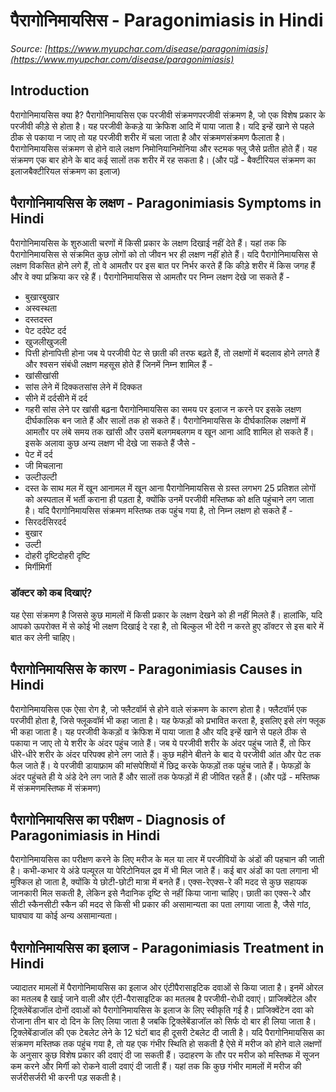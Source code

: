 # पैरागोनिमायसिस - Paragonimiasis in Hindi
_Source: [https://www.myupchar.com/disease/paragonimiasis](https://www.myupchar.com/disease/paragonimiasis)_

## Introduction
पैरागोनिमायसिस क्या है?
पैरागोनिमायसिस एक परजीवी संक्रमणपरजीवी संक्रमण है, जो एक विशेष प्रकार के परजीवी कीड़े से होता है। यह परजीवी केकड़े या क्रेफिश आदि में पाया जाता है। यदि इन्हें खाने से पहले ठीक से पकाया न जाए तो यह परजीवी शरीर में चला जाता है और संक्रमणसंक्रमण फैलाता है।
पैरागोनिमायसिस संक्रमण से होने वाले लक्षण निमोनियानिमोनिया और स्टमक फ्लू जैसे प्रतीत होते हैं। यह संक्रमण एक बार होने के बाद कई सालों तक शरीर में रह सकता है।
(और पढ़ें - बैक्टीरियल संक्रमण का इलाजबैक्टीरियल संक्रमण का इलाज)

## पैरागोनिमायसिस के लक्षण - Paragonimiasis Symptoms in Hindi
पैरागोनिमायसिस के शुरुआती चरणों में किसी प्रकार के लक्षण दिखाई नहीं देते हैं। यहां तक कि पैरागोनिमायसिस से संक्रमित कुछ लोगों को तो जीवन भर ही लक्षण नहीं होते हैं। यदि पैरागोनिमायसिस से लक्षण विकसित होने लगे हैं, तो वे आमतौर पर इस बात पर निर्भर करते हैं कि कीड़े शरीर में किस जगह हैं और वे क्या प्रक्रिया कर रहे हैं। पैरागोनिमायसिस से आमतौर पर निम्न लक्षण देखे जा सकते हैं -
- बुखारबुखार
- अस्वस्थता
- दस्तदस्त
- पेट दर्दपेट दर्द
- खुजलीखुजली
- पित्ती होनापित्ती होना
जब ये परजीवी पेट से छाती की तरफ बढ़ते हैं, तो लक्षणों में बदलाव होने लगते हैं और श्वसन संबंधी लक्षण महसूस होते हैं जिनमें निम्न शामिल हैं -
- खांसीखांसी
- सांस लेने में दिक्कतसांस लेने में दिक्कत
- सीने में दर्दसीने में दर्द
- गहरी सांस लेने पर खांसी बढ़ना
पैरागोनिमायसिस का समय पर इलाज न करने पर इसके लक्षण दीर्घकालिक बन जाते हैं और सालों तक हो सकते हैं। पैरागोनिमायसिस के दीर्घकालिक लक्षणों में आमतौर पर लंबे समय तक खांसी और उसमें बलगमबलगम व खून आना आदि शामिल हो सकते हैं। इसके अलावा कुछ अन्य लक्षण भी देखे जा सकते हैं जैसे -
- पेट में दर्द
- जी मिचलाना
- उल्टीउल्टी
- दस्त के साथ मल में खून आनामल में खून आना
पैरागोनिमायसिस से ग्रस्त लगभग 25 प्रतिशत लोगों को अस्पताल में भर्ती कराना ही पड़ता है, क्योंकि उनमें परजीवी मस्तिष्क को क्षति पहुंचाने लग जाता है। यदि पैरागोनिमायसिस संक्रमण मस्तिष्क तक पहुंच गया है, तो निम्न लक्षण हो सकते हैं -
- सिरदर्दसिरदर्द
- बुखार
- उल्टी
- दोहरी दृष्टिदोहरी दृष्टि
- मिर्गीमिर्गी
### डॉक्टर को कब दिखाएं?
यह ऐसा संक्रमण है जिससे कुछ मामलों में किसी प्रकार के लक्षण देखने को ही नहीं मिलते हैं। हालांकि, यदि आपको ऊपरोक्त में से कोई भी लक्षण दिखाई दे रहा है, तो बिल्कुल भी देरी न करते हुए डॉक्टर से इस बारे में बात कर लेनी चाहिए।

## पैरागोनिमायसिस के कारण - Paragonimiasis Causes in Hindi
पैरागोनिमायसिस एक ऐसा रोग है, जो फ्लैटवॉर्म से होने वाले संक्रमण के कारण होता है। फ्लैटवॉर्म एक परजीवी होता है, जिसे फ्लूकवॉर्म भी कहा जाता है। यह फेफड़ों को प्रभावित करता है, इसलिए इसे लंग फ्लूक भी कहा जाता है। यह परजीवी केकड़ों व क्रेफिश में पाया जाता है और यदि इन्हें खाने से पहले ठीक से पकाया न जाए तो ये शरीर के अंदर पहुंच जाते हैं।
जब ये परजीवी शरीर के अंदर पहुंच जाते हैं, तो फिर धीरे-धीरे शरीर के अंदर परिपक्व होने लग जाते हैं। कुछ महीने बीतने के बाद ये परजीवी आंत और पेट तक फैल जाते हैं। ये परजीवी डायाफ्राम की मांसपेशियों में छिद्र करके फेफड़ों तक पहुंच जाते हैं। फेफड़ों के अंदर पहुंचते ही ये अंडे देने लग जाते हैं और सालों तक फेफड़ों में ही जीवित रहते हैं।
(और पढ़ें - मस्तिष्क में संक्रमणमस्तिष्क में संक्रमण)

## पैरागोनिमायसिस का परीक्षण - Diagnosis of Paragonimiasis in Hindi
पैरागोनिमायसिस का परीक्षण करने के लिए मरीज के मल या लार में परजीवियों के अंडों की पहचान की जाती है। कभी-कभार ये अंडे पल्यूरल या पेरिटोनियल द्रव में भी मिल जाते हैं। कई बार अंडों का पता लगाना भी मुश्किल हो जाता है, क्योंकि ये छोटी-छोटी मात्रा में बनते हैं।
एक्स-रेएक्स-रे की मदद से कुछ सहायक जानकारी मिल सकती है, लेकिन इसे नैदानिक दृष्टि से नहीं किया जाना चाहिए। छाती का एक्स-रे और सीटी स्कैनसीटी स्कैन की मदद से किसी भी प्रकार की असामान्यता का पता लगाया जाता है, जैसे गांठ, घावघाव या कोई अन्य असामान्यता।

## पैरागोनिमायसिस का इलाज - Paragonimiasis Treatment in Hindi
ज्यादातर मामलों में पैरागोनिमायसिस का इलाज ओर एंटीपैरासाइटिक दवाओं से किया जाता है। इनमें ओरल का मतलब है खाई जाने वाली और एंटी-पैरासाइटिक का मतलब है परजीवी-रोधी दवाएं। प्राजिक्वेंटेल और ट्रिक्लेबेंडाजॉल दोनों दवाओं को पैरागोनिमायसिस के इलाज के लिए स्वीकृति गई है।
प्राजिक्वेंटेन दवा को रोजाना तीन बार दो दिन के लिए लिया जाता है जबकि ट्रिक्लेबेंडाजॉल को सिर्फ दो बार ही लिया जाता है। ट्रिक्लेबेंडाजॉल की एक टेबलेट लेने के 12 घंटों बाद ही दूसरी टेबलेट दी जाती है।
यदि पैरागोनिमायसिस का संक्रमण मस्तिष्क तक पहुंच गया है, तो यह एक गंभीर स्थिति हो सकती है ऐसे में मरीज को होने वाले लक्षणों के अनुसार कुछ विशेष प्रकार की दवाएं दी जा सकती हैं। उदाहरण के तौर पर मरीज को मस्तिष्क में सूजन कम करने और मिर्गी को रोकने वाली दवाएं दी जाती हैं। यहां तक कि कुछ गंभीर मामलों में मरीज की सर्जरीसर्जरी भी करनी पड़ सकती है।

